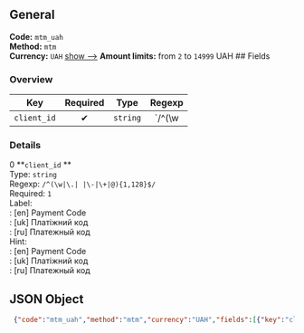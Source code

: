 ## General 
**Code:** `mtm_uah`  
**Method:** `mtm`  
**Currency:** `UAH` [show -->]() 
**Amount limits:** from `2`  to `14999`  UAH ## Fields 
### Overview 
|Key|Required|Type|Regexp| 
|:---:|:---:|:---:|:---:| 
|`client_id` |✔ |`string` |`/^(\w|\.| |\-|\+|@){1,128}$/` | 
 
### Details 
0 **`client_id` **  
Type: `string`  
Regexp: `/^(\w|\.| |\-|\+|@){1,128}$/`  
Required: `1`  
Label:  
: [en] Payment Code  
: [uk] Платіжний код  
: [ru] Платежный код  
Hint:  
: [en] Payment Code  
: [uk] Платіжний код  
: [ru] Платежный код  
## JSON Object 
```json
 {"code":"mtm_uah","method":"mtm","currency":"UAH","fields":[{"key":"client_id","type":"string","label":{"en":"Payment Code","uk":"\u041f\u043b\u0430\u0442\u0456\u0436\u043d\u0438\u0439 \u043a\u043e\u0434","ru":"\u041f\u043b\u0430\u0442\u0435\u0436\u043d\u044b\u0439 \u043a\u043e\u0434"},"regexp":"\/^(\\w|\\.| |\\-|\\+|@){1,128}$\/","required":true,"position":1,"hint":{"en":"Payment Code","uk":"\u041f\u043b\u0430\u0442\u0456\u0436\u043d\u0438\u0439 \u043a\u043e\u0434","ru":"\u041f\u043b\u0430\u0442\u0435\u0436\u043d\u044b\u0439 \u043a\u043e\u0434"},"example":"48638"}],"amount_min":2,"amount_max":14999}```  
